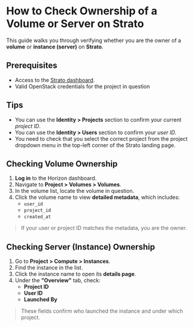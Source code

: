 
# How to Check Ownership of a Volume or Server on Strato

This guide walks you through verifying whether you are the owner of a **volume** or **instance (server)** on **Strato**.

## Prerequisites

- Access to the [Strato dashboard](https://strato-new.claaudia.aau.dk/).
- Valid OpenStack credentials for the project in question

## Tips

- You can use the **Identity > Projects** section to confirm your current *project ID*.
- You can use the **Identity > Users** section to confirm your *user ID*.
- You need to check that you select the correct project from the project dropdown menu in the top-left corner of the Strato landing page.


## Checking Volume Ownership

1. **Log in** to the Horizon dashboard.
2. Navigate to **Project > Volumes > Volumes**.
3. In the volume list, locate the volume in question.
4. Click the volume name to view **detailed metadata**, which includes:
   - `user_id`
   - `project_id`
   - `created_at`

> If your user or project ID matches the metadata, you are the owner.

## Checking Server (Instance) Ownership

1. Go to **Project > Compute > Instances**.
2. Find the instance in the list.
3. Click the instance name to open its **details page**.
4. Under the **"Overview"** tab, check:
   - **Project ID**
   - **User ID**
   - **Launched By**

> These fields confirm who launched the instance and under which project.
